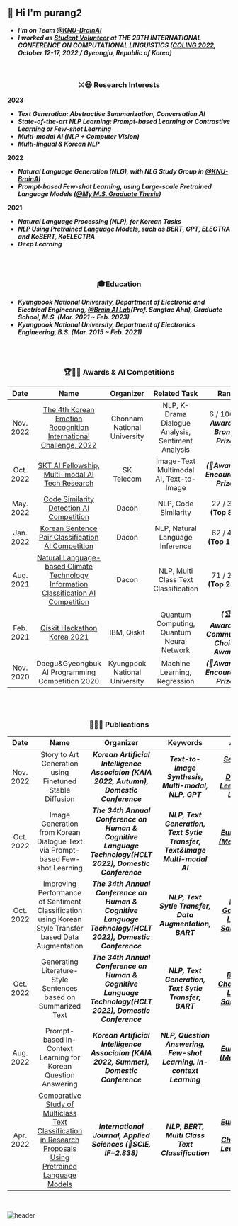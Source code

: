 
## 🤭 Hi I'm purang2
- ***I'm on Team [@KNU-BrainAI](https://github.com/KNU-BrainAI)***
- ***I worked as [Student Volunteer](https://coling2022.org/cfv) at THE 29TH INTERNATIONAL CONFERENCE ON COMPUTATIONAL LINGUISTICS ([COLING 2022](https://coling2022.org/index), October 12-17, 2022 / Gyeongju, Republic of Korea)***



<br>
<h3 align='center'>⚔😆 Research Interests </h3>

**2023**
- ***Text Generation: Abstractive Summarization, Conversation AI***
- ***State-of-the-art NLP Learning: Prompt-based Learning or Contrastive Learning or Few-shot Learning***
- ***Multi-modal AI (NLP + Computer Vision)***
- ***Multi-lingual & Korean NLP***

**2022**
- ***Natural Language Generation (NLG), with NLG Study Group in [@KNU-BrainAI](https://github.com/KNU-BrainAI)***
- ***Prompt-based Few-shot Learning, using Large-scale Pretrained Language Models ([@My M.S. Graduate Thesis](https://github.com/purang2/MS-thesis-defense/blob/main/DEFENSE/%EC%84%9D%EC%82%AC%EC%A1%B8%EC%97%85%EB%85%BC%EB%AC%B8%20%EB%94%94%ED%8E%9C%EC%8A%A4_%EB%B0%9C%ED%91%9C%EC%9E%90%EB%A3%8C_AI_NLP_%ED%94%84%EB%A1%AC%ED%94%84%ED%8A%B8.pdf))***

**2021**
- ***Natural Language Processing (NLP), for Korean Tasks*** 
- ***NLP Using Pretrained Language Models, such as BERT, GPT, ELECTRA and KoBERT, KoELECTRA*** 
- ***Deep Learning***

</br>



<br>
<h3 align='center'>🎓Education </h3>



- ***Kyungpook National University, Department of Electronic and Electrical Engineering, [@Brain AI Lab](https://github.com/KNU-BrainAI)(Prof. Sangtae Ahn), Graduate School, M.S. (Mar. 2021 ~ Feb. 2023)*** 
- ***Kyungpook National University, Department of Electronics Engineering, B.S. (Mar. 2015 ~ Feb. 2021)***


</br>



<br>
<h3 align='center'>🏆👨‍🔬 Awards & AI Competitions </h3>

|  Date   |               Name               |  Organizer   |               Related Task               |                                               Rank                                                |
| :-----: | :------------------------------: | :----------: | :------------------------------: | :-----------------------------------------------------------------------------------------------: |
| Nov. 2022 | [The 4th Korean Emotion Recognition International Challenge, 2022](https://github.com/purang2/KERC-Challenge) | Chonnam National University | NLP, K-Drama Dialogue Analysis, Sentiment Analysis | 6 / 106 ***(🥉Awarded, Bronze Prize)*** |
| Oct. 2022 | [SKT AI Fellowship, Multi-modal AI Tech Research](https://devocean.sk.com/blog/writer/index.do?ID=&boardType=&searchData=sam56903&page=&subIndex=%EC%B5%9C%EC%8B%A0+%EA%B8%B0%EC%88%A0+%EB%B8%94%EB%A1%9C%EA%B7%B8) | SK Telecom | Image-Text Multimodal AI, Text-to-Image | ***(🥉Awarded, Encouraged Prize)***
| May. 2022 | [Code Similarity Detection AI Competition](https://dacon.io/competitions/official/235900/overview/description) | Dacon | NLP, Code Similarity | 27 / 337 **(Top 8%)** |
| Jan. 2022 | [Korean Sentence Pair Classification AI Competition](https://dacon.io/competitions/official/235875/overview/description) | Dacon | NLP, Natural Language Inference | 62 / 468 **(Top 12%)** |
| Aug. 2021 | [Natural Language-based Climate Technology Information Classification AI Competition](https://dacon.io/competitions/official/235744/overview/description) | Dacon | NLP, Multi Class Text Classification | 71 / 258 **(Top 28%)** |
| Feb. 2021 | [Qiskit Hackathon Korea 2021](https://github.com/yh08037/quantum-neural-network) | IBM, Qiskit | Quantum Computing, Quantum Neural Network | ***(🏆Awarded, Community Choice Award)*** |
| Nov. 2020 | Daegu&Gyeongbuk AI Programming Competition 2020 | Kyungpook National University | Machine Learning, Regression | ***(🥉Awarded, Encouraged Prize)***
</br>


<br>
<h3 align='center'>📑🕵️‍♂️ Publications </h3>

|  Date   |               Name               |  Organizer   |               Keywords              |                                               Authors                                                |
| :-----: | :------------------------------: | :----------: | :------------------------------: | :-----------------------------------------------------------------------------------------------: |
| Nov. 2022 | Story to Art Generation using Finetuned Stable Diffusion | ***Korean Artificial Intelligence Associaion (KAIA 2022, Autumn), Domestic Conference*** | ***Text-to-Image Synthesis, Multi-modal, NLP, GPT*** | ***[Seunghoon Lee](https://github.com/16SeungHun), [Dongyeop Lee](https://github.com/edong6768), [Eunchan Lee (Me)](https://github.com/purang2)***|
| Oct. 2022 | Image Generation from Korean Dialogue Text via Prompt-based Few-shot Learning | ***The 34th Annual Conference on Human & Cognitive Language Technology(HCLT 2022), Domestic Conference*** | ***NLP, Text Generation, Text Sytle Transfer, Text&Image Multi-modal AI***| ***[Eunchan Lee (Me)](https://github.com/purang2), [Sangtae Ahn](https://scholar.google.co.kr/citations?user=F-LXQwcAAAAJ&hl=ko)*** |
| Oct. 2022 | Improving Performance of Sentiment Classification using Korean Style Transfer based Data Augmentation  | ***The 34th Annual Conference on Human & Cognitive Language Technology(HCLT 2022), Domestic Conference*** | ***NLP, Text Sytle Transfer, Data Augmentation, BART***| ***[Eunwoo Go](https://github.com/eun-woo),[Eunchan Lee (Me)](https://github.com/purang2), [Sangtae Ahn](https://scholar.google.co.kr/citations?user=F-LXQwcAAAAJ&hl=ko)*** |
| Oct. 2022 | Generating Literature-Style Sentences based on Summarized Text | ***The 34th Annual Conference on Human & Cognitive Language Technology(HCLT 2022), Domestic Conference*** | ***NLP, Text Generation, Text Sytle Transfer, BART***| ***[Bugwang Choe](https://github.com/mecuryD),[Eunchan Lee (Me)](https://github.com/purang2), [Sangtae Ahn](https://scholar.google.co.kr/citations?user=F-LXQwcAAAAJ&hl=ko)*** |
| Aug. 2022 | Prompt-based In-Context Learning for Korean Question Answering | ***Korean Artificial Intelligence Associaion (KAIA 2022, Summer), Domestic Conference*** | ***NLP, Question Answering, Few-shot Learning, In-context Learning*** | ***[Eunchan Lee (Me)](https://scholar.google.com/citations?user=stfV6M8AAAAJ&hl=ko),[Sangtae Ahn](https://scholar.google.co.kr/citations?user=F-LXQwcAAAAJ&hl=ko)***|
| Apr. 2022 | [Comparative Study of Multiclass Text Classification in Research Proposals Using Pretrained Language Models](https://www.mdpi.com/2076-3417/12/9/4522) | ***International Journal, Applied Sciences (💎SCIE, IF=2.838)*** | ***NLP, BERT, Multi Class Text Classification*** | ***[Eunchan Lee (Me)](https://scholar.google.com/citations?user=stfV6M8AAAAJ&hl=ko), [Changhyeon Lee](https://github.com/2changhyeon), [Sangtae Ahn](https://scholar.google.co.kr/citations?user=F-LXQwcAAAAJ&hl=ko)***|
</br>


<!--

<br>
<h3 align='center'> 👨‍💻 Github Stats </h3>

[![Anurag's github stats](https://github-readme-stats.vercel.app/api?username=purang2&show_icons=true&theme=gruvbox)](https://github.com/anuraghazra/github-readme-stats) 

[![Top Langs](https://github-readme-stats.vercel.app/api/top-langs/?username=purang2&layout=compact&theme=blue-green)](https://github.com/anuraghazra/github-readme-stats)


![youngha](https://user-images.githubusercontent.com/46081500/143519557-e28dc601-3991-4487-9f50-6b3e532934a4.png)


### 🏆🙏🏻 My Goal 

일단 열심히 하면 되는 환경을 만드는 데에 집중하자. 

searching codes with Github,implementing with codes, reading papers, studying with courseworks, participating competitions, term-projects, lab-meeting, journal-club, study-group, conferences, adapting routines 등이 좋은 예시이다. 

그 후 여유로운 시기가 찾아오면 몰아치듯 모든 목표를 달성하는 것을 석사 과정의 최종 목표로 두자. 

그 누가 뭐라고 해도 개의치 않고 나를 믿고 즐기는 것이 가장 중요할 것 같다.
-->
<!--
### 🏆🙏🏻 My Goal [2021 S/S] 
- Algorithm Master!! 
   - Competitions[Samsung,Kakao]  
- Building a well English conversation skill!  
   - I'm planning to make a **ENG Study Group**
- Becoming more skillful in data processing like ML/DL/NLP  
   - 🐱‍👤Kaggle [Study everyday!]  
- Research
   - What should be my Main Subject?
   - NLP? 


### Github Stats

[![Anurag's github stats](https://github-readme-stats.vercel.app/api?username=purang2&show_icons=true&theme=gruvbox)](https://github.com/anuraghazra/github-readme-stats) 


[![Top Langs](https://github-readme-stats.vercel.app/api/top-langs/?username=purang2&layout=compact&theme=tokyonight)](https://github.com/anuraghazra/github-readme-stats)


### BOJ [link](https://www.acmicpc.net/ranklist/university)
-->
<!--
### I'm crushing on this bear, Ryan🤭
[![Solved.ac
프로필](http://mazassumnida.wtf/api/v2/generate_badge?boj=purang2)](https://solved.ac/purang2)

<img src="MU RYAN.jpg" width="18%" height="18%">


### Hits
-->

![header](https://capsule-render.vercel.app/api?type=soft&color=auto&height=80&section=header&text=Focusing%20!🎯&fontSize=32)


<!--[![Solved.ac
프로필](http://mazassumnida.wtf/api/mini/generate_badge?boj=purang2)](https://solved.ac/purang2)-->




</br>
<!--

[![Hits](https://hits.seeyoufarm.com/api/count/incr/badge.svg?url=https%3A%2F%2Fgithub.com%2Fpurang2&count_bg=%2379C83D&title_bg=%23555555&icon=&icon_color=%23E7E7E7&title=hits&edge_flat=false)](https://hits.seeyoufarm.com)

**purang2/purang2** is a ✨ _special_ ✨ repository because its `README.md` (this file) appears on your GitHub profile.

Here are some ideas to get you started:

- 🔭 I’m currently working on ...
- 🌱 I’m currently learning ...
- 👯 I’m looking to collaborate on ...
- 🤔 I’m looking for help with ...
- 💬 Ask me about ...
- 📫 How to reach me: ...
- 😄 Pronouns: ...
- ⚡ Fun fact: ...
-->
